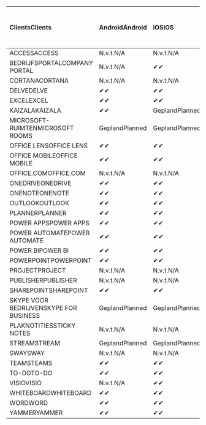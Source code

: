 <!-- This file is generated automatically. Changes made to this file will be overwritten.-->
|<span data-ttu-id="a98b5-101">Clients</span><span class="sxs-lookup"><span data-stu-id="a98b5-101">Clients</span></span>|<span data-ttu-id="a98b5-102">Android</span><span class="sxs-lookup"><span data-stu-id="a98b5-102">Android</span></span>|<span data-ttu-id="a98b5-103">iOS</span><span class="sxs-lookup"><span data-stu-id="a98b5-103">iOS</span></span>|<span data-ttu-id="a98b5-104">Mac</span><span class="sxs-lookup"><span data-stu-id="a98b5-104">Mac</span></span>|<span data-ttu-id="a98b5-105">Windows 10</span><span class="sxs-lookup"><span data-stu-id="a98b5-105">Windows 10</span></span><br><span data-ttu-id="a98b5-106">Bureaublad</span><span class="sxs-lookup"><span data-stu-id="a98b5-106">Desktop</span></span>|<span data-ttu-id="a98b5-107">Windows 10</span><span class="sxs-lookup"><span data-stu-id="a98b5-107">Windows 10</span></span><br><span data-ttu-id="a98b5-108">Moderne apps</span><span class="sxs-lookup"><span data-stu-id="a98b5-108">Modern Apps</span></span>|
|:-|:-|:-|:-|:-|:-|
|<span data-ttu-id="a98b5-109">ACCESS</span><span class="sxs-lookup"><span data-stu-id="a98b5-109">ACCESS</span></span>|<span data-ttu-id="a98b5-110">N.v.t.</span><span class="sxs-lookup"><span data-stu-id="a98b5-110">N/A</span></span>|<span data-ttu-id="a98b5-111">N.v.t.</span><span class="sxs-lookup"><span data-stu-id="a98b5-111">N/A</span></span>|<span data-ttu-id="a98b5-112">N.v.t.</span><span class="sxs-lookup"><span data-stu-id="a98b5-112">N/A</span></span>|<span data-ttu-id="a98b5-113">✔</span><span class="sxs-lookup"><span data-stu-id="a98b5-113">✔</span></span>|<span data-ttu-id="a98b5-114">N.v.t.</span><span class="sxs-lookup"><span data-stu-id="a98b5-114">N/A</span></span>|
|<span data-ttu-id="a98b5-115">BEDRIJFSPORTAL</span><span class="sxs-lookup"><span data-stu-id="a98b5-115">COMPANY PORTAL</span></span>|<span data-ttu-id="a98b5-116">N.v.t.</span><span class="sxs-lookup"><span data-stu-id="a98b5-116">N/A</span></span>|<span data-ttu-id="a98b5-117">✔</span><span class="sxs-lookup"><span data-stu-id="a98b5-117">✔</span></span>|<span data-ttu-id="a98b5-118">Gepland</span><span class="sxs-lookup"><span data-stu-id="a98b5-118">Planned</span></span>|<span data-ttu-id="a98b5-119">N.v.t.</span><span class="sxs-lookup"><span data-stu-id="a98b5-119">N/A</span></span>|<span data-ttu-id="a98b5-120">✔</span><span class="sxs-lookup"><span data-stu-id="a98b5-120">✔</span></span>|
|<span data-ttu-id="a98b5-121">CORTANA</span><span class="sxs-lookup"><span data-stu-id="a98b5-121">CORTANA</span></span>|<span data-ttu-id="a98b5-122">N.v.t.</span><span class="sxs-lookup"><span data-stu-id="a98b5-122">N/A</span></span>|<span data-ttu-id="a98b5-123">N.v.t.</span><span class="sxs-lookup"><span data-stu-id="a98b5-123">N/A</span></span>|<span data-ttu-id="a98b5-124">N.v.t.</span><span class="sxs-lookup"><span data-stu-id="a98b5-124">N/A</span></span>|<span data-ttu-id="a98b5-125">N.v.t.</span><span class="sxs-lookup"><span data-stu-id="a98b5-125">N/A</span></span>|<span data-ttu-id="a98b5-126">✔</span><span class="sxs-lookup"><span data-stu-id="a98b5-126">✔</span></span>|
|<span data-ttu-id="a98b5-127">DELVE</span><span class="sxs-lookup"><span data-stu-id="a98b5-127">DELVE</span></span>|<span data-ttu-id="a98b5-128">✔</span><span class="sxs-lookup"><span data-stu-id="a98b5-128">✔</span></span>|<span data-ttu-id="a98b5-129">✔</span><span class="sxs-lookup"><span data-stu-id="a98b5-129">✔</span></span>|<span data-ttu-id="a98b5-130">N.v.t.</span><span class="sxs-lookup"><span data-stu-id="a98b5-130">N/A</span></span>|<span data-ttu-id="a98b5-131">N.v.t.</span><span class="sxs-lookup"><span data-stu-id="a98b5-131">N/A</span></span>|<span data-ttu-id="a98b5-132">N.v.t.</span><span class="sxs-lookup"><span data-stu-id="a98b5-132">N/A</span></span>|
|<span data-ttu-id="a98b5-133">EXCEL</span><span class="sxs-lookup"><span data-stu-id="a98b5-133">EXCEL</span></span>|<span data-ttu-id="a98b5-134">✔</span><span class="sxs-lookup"><span data-stu-id="a98b5-134">✔</span></span>|<span data-ttu-id="a98b5-135">✔</span><span class="sxs-lookup"><span data-stu-id="a98b5-135">✔</span></span>|<span data-ttu-id="a98b5-136">✔</span><span class="sxs-lookup"><span data-stu-id="a98b5-136">✔</span></span>|<span data-ttu-id="a98b5-137">✔</span><span class="sxs-lookup"><span data-stu-id="a98b5-137">✔</span></span>|<span data-ttu-id="a98b5-138">✔</span><span class="sxs-lookup"><span data-stu-id="a98b5-138">✔</span></span>|
|<span data-ttu-id="a98b5-139">KAIZALA</span><span class="sxs-lookup"><span data-stu-id="a98b5-139">KAIZALA</span></span>|<span data-ttu-id="a98b5-140">✔</span><span class="sxs-lookup"><span data-stu-id="a98b5-140">✔</span></span>|<span data-ttu-id="a98b5-141">Gepland</span><span class="sxs-lookup"><span data-stu-id="a98b5-141">Planned</span></span>|<span data-ttu-id="a98b5-142">N.v.t.</span><span class="sxs-lookup"><span data-stu-id="a98b5-142">N/A</span></span>|<span data-ttu-id="a98b5-143">N.v.t.</span><span class="sxs-lookup"><span data-stu-id="a98b5-143">N/A</span></span>|<span data-ttu-id="a98b5-144">N.v.t.</span><span class="sxs-lookup"><span data-stu-id="a98b5-144">N/A</span></span>|
|<span data-ttu-id="a98b5-145">MICROSOFT-RUIMTEN</span><span class="sxs-lookup"><span data-stu-id="a98b5-145">MICROSOFT ROOMS</span></span>|<span data-ttu-id="a98b5-146">Gepland</span><span class="sxs-lookup"><span data-stu-id="a98b5-146">Planned</span></span>|<span data-ttu-id="a98b5-147">Gepland</span><span class="sxs-lookup"><span data-stu-id="a98b5-147">Planned</span></span>|<span data-ttu-id="a98b5-148">N.v.t.</span><span class="sxs-lookup"><span data-stu-id="a98b5-148">N/A</span></span>|<span data-ttu-id="a98b5-149">N.v.t.</span><span class="sxs-lookup"><span data-stu-id="a98b5-149">N/A</span></span>|<span data-ttu-id="a98b5-150">N.v.t.</span><span class="sxs-lookup"><span data-stu-id="a98b5-150">N/A</span></span>|
|<span data-ttu-id="a98b5-151">OFFICE LENS</span><span class="sxs-lookup"><span data-stu-id="a98b5-151">OFFICE LENS</span></span>|<span data-ttu-id="a98b5-152">✔</span><span class="sxs-lookup"><span data-stu-id="a98b5-152">✔</span></span>|<span data-ttu-id="a98b5-153">✔</span><span class="sxs-lookup"><span data-stu-id="a98b5-153">✔</span></span>|<span data-ttu-id="a98b5-154">N.v.t.</span><span class="sxs-lookup"><span data-stu-id="a98b5-154">N/A</span></span>|<span data-ttu-id="a98b5-155">N.v.t.</span><span class="sxs-lookup"><span data-stu-id="a98b5-155">N/A</span></span>|<span data-ttu-id="a98b5-156">N.v.t.</span><span class="sxs-lookup"><span data-stu-id="a98b5-156">N/A</span></span>|
|<span data-ttu-id="a98b5-157">OFFICE MOBILE</span><span class="sxs-lookup"><span data-stu-id="a98b5-157">OFFICE MOBILE</span></span>|<span data-ttu-id="a98b5-158">✔</span><span class="sxs-lookup"><span data-stu-id="a98b5-158">✔</span></span>|<span data-ttu-id="a98b5-159">✔</span><span class="sxs-lookup"><span data-stu-id="a98b5-159">✔</span></span>|<span data-ttu-id="a98b5-160">N.v.t.</span><span class="sxs-lookup"><span data-stu-id="a98b5-160">N/A</span></span>|<span data-ttu-id="a98b5-161">N.v.t.</span><span class="sxs-lookup"><span data-stu-id="a98b5-161">N/A</span></span>|<span data-ttu-id="a98b5-162">N.v.t.</span><span class="sxs-lookup"><span data-stu-id="a98b5-162">N/A</span></span>|
|<span data-ttu-id="a98b5-163">OFFICE.COM</span><span class="sxs-lookup"><span data-stu-id="a98b5-163">OFFICE.COM</span></span>|<span data-ttu-id="a98b5-164">N.v.t.</span><span class="sxs-lookup"><span data-stu-id="a98b5-164">N/A</span></span>|<span data-ttu-id="a98b5-165">N.v.t.</span><span class="sxs-lookup"><span data-stu-id="a98b5-165">N/A</span></span>|<span data-ttu-id="a98b5-166">N.v.t.</span><span class="sxs-lookup"><span data-stu-id="a98b5-166">N/A</span></span>|<span data-ttu-id="a98b5-167">N.v.t.</span><span class="sxs-lookup"><span data-stu-id="a98b5-167">N/A</span></span>|<span data-ttu-id="a98b5-168">✔</span><span class="sxs-lookup"><span data-stu-id="a98b5-168">✔</span></span>|
|<span data-ttu-id="a98b5-169">ONEDRIVE</span><span class="sxs-lookup"><span data-stu-id="a98b5-169">ONEDRIVE</span></span>|<span data-ttu-id="a98b5-170">✔</span><span class="sxs-lookup"><span data-stu-id="a98b5-170">✔</span></span>|<span data-ttu-id="a98b5-171">✔</span><span class="sxs-lookup"><span data-stu-id="a98b5-171">✔</span></span>|<span data-ttu-id="a98b5-172">Gepland</span><span class="sxs-lookup"><span data-stu-id="a98b5-172">Planned</span></span>|<span data-ttu-id="a98b5-173">✔</span><span class="sxs-lookup"><span data-stu-id="a98b5-173">✔</span></span>|<span data-ttu-id="a98b5-174">✔</span><span class="sxs-lookup"><span data-stu-id="a98b5-174">✔</span></span>|
|<span data-ttu-id="a98b5-175">ONENOTE</span><span class="sxs-lookup"><span data-stu-id="a98b5-175">ONENOTE</span></span>|<span data-ttu-id="a98b5-176">✔</span><span class="sxs-lookup"><span data-stu-id="a98b5-176">✔</span></span>|<span data-ttu-id="a98b5-177">✔</span><span class="sxs-lookup"><span data-stu-id="a98b5-177">✔</span></span>|<span data-ttu-id="a98b5-178">✔</span><span class="sxs-lookup"><span data-stu-id="a98b5-178">✔</span></span>|<span data-ttu-id="a98b5-179">Gepland</span><span class="sxs-lookup"><span data-stu-id="a98b5-179">Planned</span></span>|<span data-ttu-id="a98b5-180">✔</span><span class="sxs-lookup"><span data-stu-id="a98b5-180">✔</span></span>|
|<span data-ttu-id="a98b5-181">OUTLOOK</span><span class="sxs-lookup"><span data-stu-id="a98b5-181">OUTLOOK</span></span>|<span data-ttu-id="a98b5-182">✔</span><span class="sxs-lookup"><span data-stu-id="a98b5-182">✔</span></span>|<span data-ttu-id="a98b5-183">✔</span><span class="sxs-lookup"><span data-stu-id="a98b5-183">✔</span></span>|<span data-ttu-id="a98b5-184">Gepland</span><span class="sxs-lookup"><span data-stu-id="a98b5-184">Planned</span></span>|<span data-ttu-id="a98b5-185">✔</span><span class="sxs-lookup"><span data-stu-id="a98b5-185">✔</span></span>|<span data-ttu-id="a98b5-186">✔</span><span class="sxs-lookup"><span data-stu-id="a98b5-186">✔</span></span>|
|<span data-ttu-id="a98b5-187">PLANNER</span><span class="sxs-lookup"><span data-stu-id="a98b5-187">PLANNER</span></span>|<span data-ttu-id="a98b5-188">✔</span><span class="sxs-lookup"><span data-stu-id="a98b5-188">✔</span></span>|<span data-ttu-id="a98b5-189">✔</span><span class="sxs-lookup"><span data-stu-id="a98b5-189">✔</span></span>|<span data-ttu-id="a98b5-190">N.v.t.</span><span class="sxs-lookup"><span data-stu-id="a98b5-190">N/A</span></span>|<span data-ttu-id="a98b5-191">N.v.t.</span><span class="sxs-lookup"><span data-stu-id="a98b5-191">N/A</span></span>|<span data-ttu-id="a98b5-192">N.v.t.</span><span class="sxs-lookup"><span data-stu-id="a98b5-192">N/A</span></span>|
|<span data-ttu-id="a98b5-193">POWER APPS</span><span class="sxs-lookup"><span data-stu-id="a98b5-193">POWER APPS</span></span>|<span data-ttu-id="a98b5-194">✔</span><span class="sxs-lookup"><span data-stu-id="a98b5-194">✔</span></span>|<span data-ttu-id="a98b5-195">✔</span><span class="sxs-lookup"><span data-stu-id="a98b5-195">✔</span></span>|<span data-ttu-id="a98b5-196">N.v.t.</span><span class="sxs-lookup"><span data-stu-id="a98b5-196">N/A</span></span>|<span data-ttu-id="a98b5-197">N.v.t.</span><span class="sxs-lookup"><span data-stu-id="a98b5-197">N/A</span></span>|<span data-ttu-id="a98b5-198">Gepland</span><span class="sxs-lookup"><span data-stu-id="a98b5-198">Planned</span></span>|
|<span data-ttu-id="a98b5-199">POWER AUTOMATE</span><span class="sxs-lookup"><span data-stu-id="a98b5-199">POWER AUTOMATE</span></span>|<span data-ttu-id="a98b5-200">✔</span><span class="sxs-lookup"><span data-stu-id="a98b5-200">✔</span></span>|<span data-ttu-id="a98b5-201">✔</span><span class="sxs-lookup"><span data-stu-id="a98b5-201">✔</span></span>|<span data-ttu-id="a98b5-202">N.v.t.</span><span class="sxs-lookup"><span data-stu-id="a98b5-202">N/A</span></span>|<span data-ttu-id="a98b5-203">N.v.t.</span><span class="sxs-lookup"><span data-stu-id="a98b5-203">N/A</span></span>|<span data-ttu-id="a98b5-204">N.v.t.</span><span class="sxs-lookup"><span data-stu-id="a98b5-204">N/A</span></span>|
|<span data-ttu-id="a98b5-205">POWER BI</span><span class="sxs-lookup"><span data-stu-id="a98b5-205">POWER BI</span></span>|<span data-ttu-id="a98b5-206">✔</span><span class="sxs-lookup"><span data-stu-id="a98b5-206">✔</span></span>|<span data-ttu-id="a98b5-207">✔</span><span class="sxs-lookup"><span data-stu-id="a98b5-207">✔</span></span>|<span data-ttu-id="a98b5-208">N.v.t.</span><span class="sxs-lookup"><span data-stu-id="a98b5-208">N/A</span></span>|<span data-ttu-id="a98b5-209">Gepland</span><span class="sxs-lookup"><span data-stu-id="a98b5-209">Planned</span></span>|<span data-ttu-id="a98b5-210">✔</span><span class="sxs-lookup"><span data-stu-id="a98b5-210">✔</span></span>|
|<span data-ttu-id="a98b5-211">POWERPOINT</span><span class="sxs-lookup"><span data-stu-id="a98b5-211">POWERPOINT</span></span>|<span data-ttu-id="a98b5-212">✔</span><span class="sxs-lookup"><span data-stu-id="a98b5-212">✔</span></span>|<span data-ttu-id="a98b5-213">✔</span><span class="sxs-lookup"><span data-stu-id="a98b5-213">✔</span></span>|<span data-ttu-id="a98b5-214">✔</span><span class="sxs-lookup"><span data-stu-id="a98b5-214">✔</span></span>|<span data-ttu-id="a98b5-215">✔</span><span class="sxs-lookup"><span data-stu-id="a98b5-215">✔</span></span>|<span data-ttu-id="a98b5-216">✔</span><span class="sxs-lookup"><span data-stu-id="a98b5-216">✔</span></span>|
|<span data-ttu-id="a98b5-217">PROJECT</span><span class="sxs-lookup"><span data-stu-id="a98b5-217">PROJECT</span></span>|<span data-ttu-id="a98b5-218">N.v.t.</span><span class="sxs-lookup"><span data-stu-id="a98b5-218">N/A</span></span>|<span data-ttu-id="a98b5-219">N.v.t.</span><span class="sxs-lookup"><span data-stu-id="a98b5-219">N/A</span></span>|<span data-ttu-id="a98b5-220">N.v.t.</span><span class="sxs-lookup"><span data-stu-id="a98b5-220">N/A</span></span>|<span data-ttu-id="a98b5-221">✔</span><span class="sxs-lookup"><span data-stu-id="a98b5-221">✔</span></span>|<span data-ttu-id="a98b5-222">N.v.t.</span><span class="sxs-lookup"><span data-stu-id="a98b5-222">N/A</span></span>|
|<span data-ttu-id="a98b5-223">PUBLISHER</span><span class="sxs-lookup"><span data-stu-id="a98b5-223">PUBLISHER</span></span>|<span data-ttu-id="a98b5-224">N.v.t.</span><span class="sxs-lookup"><span data-stu-id="a98b5-224">N/A</span></span>|<span data-ttu-id="a98b5-225">N.v.t.</span><span class="sxs-lookup"><span data-stu-id="a98b5-225">N/A</span></span>|<span data-ttu-id="a98b5-226">N.v.t.</span><span class="sxs-lookup"><span data-stu-id="a98b5-226">N/A</span></span>|<span data-ttu-id="a98b5-227">✔</span><span class="sxs-lookup"><span data-stu-id="a98b5-227">✔</span></span>|<span data-ttu-id="a98b5-228">N.v.t.</span><span class="sxs-lookup"><span data-stu-id="a98b5-228">N/A</span></span>|
|<span data-ttu-id="a98b5-229">SHAREPOINT</span><span class="sxs-lookup"><span data-stu-id="a98b5-229">SHAREPOINT</span></span>|<span data-ttu-id="a98b5-230">✔</span><span class="sxs-lookup"><span data-stu-id="a98b5-230">✔</span></span>|<span data-ttu-id="a98b5-231">✔</span><span class="sxs-lookup"><span data-stu-id="a98b5-231">✔</span></span>|<span data-ttu-id="a98b5-232">N.v.t.</span><span class="sxs-lookup"><span data-stu-id="a98b5-232">N/A</span></span>|<span data-ttu-id="a98b5-233">N.v.t.</span><span class="sxs-lookup"><span data-stu-id="a98b5-233">N/A</span></span>|<span data-ttu-id="a98b5-234">N.v.t.</span><span class="sxs-lookup"><span data-stu-id="a98b5-234">N/A</span></span>|
|<span data-ttu-id="a98b5-235">SKYPE VOOR BEDRIJVEN</span><span class="sxs-lookup"><span data-stu-id="a98b5-235">SKYPE FOR BUSINESS</span></span>|<span data-ttu-id="a98b5-236">Gepland</span><span class="sxs-lookup"><span data-stu-id="a98b5-236">Planned</span></span>|<span data-ttu-id="a98b5-237">Gepland</span><span class="sxs-lookup"><span data-stu-id="a98b5-237">Planned</span></span>|<span data-ttu-id="a98b5-238">N.v.t.</span><span class="sxs-lookup"><span data-stu-id="a98b5-238">N/A</span></span>|<span data-ttu-id="a98b5-239">N.v.t.</span><span class="sxs-lookup"><span data-stu-id="a98b5-239">N/A</span></span>|<span data-ttu-id="a98b5-240">N.v.t.</span><span class="sxs-lookup"><span data-stu-id="a98b5-240">N/A</span></span>|
|<span data-ttu-id="a98b5-241">PLAKNOTITIES</span><span class="sxs-lookup"><span data-stu-id="a98b5-241">STICKY NOTES</span></span>|<span data-ttu-id="a98b5-242">N.v.t.</span><span class="sxs-lookup"><span data-stu-id="a98b5-242">N/A</span></span>|<span data-ttu-id="a98b5-243">N.v.t.</span><span class="sxs-lookup"><span data-stu-id="a98b5-243">N/A</span></span>|<span data-ttu-id="a98b5-244">N.v.t.</span><span class="sxs-lookup"><span data-stu-id="a98b5-244">N/A</span></span>|<span data-ttu-id="a98b5-245">N.v.t.</span><span class="sxs-lookup"><span data-stu-id="a98b5-245">N/A</span></span>|<span data-ttu-id="a98b5-246">✔</span><span class="sxs-lookup"><span data-stu-id="a98b5-246">✔</span></span>|
|<span data-ttu-id="a98b5-247">STREAM</span><span class="sxs-lookup"><span data-stu-id="a98b5-247">STREAM</span></span>|<span data-ttu-id="a98b5-248">Gepland</span><span class="sxs-lookup"><span data-stu-id="a98b5-248">Planned</span></span>|<span data-ttu-id="a98b5-249">Gepland</span><span class="sxs-lookup"><span data-stu-id="a98b5-249">Planned</span></span>|<span data-ttu-id="a98b5-250">N.v.t.</span><span class="sxs-lookup"><span data-stu-id="a98b5-250">N/A</span></span>|<span data-ttu-id="a98b5-251">N.v.t.</span><span class="sxs-lookup"><span data-stu-id="a98b5-251">N/A</span></span>|<span data-ttu-id="a98b5-252">N.v.t.</span><span class="sxs-lookup"><span data-stu-id="a98b5-252">N/A</span></span>|
|<span data-ttu-id="a98b5-253">SWAY</span><span class="sxs-lookup"><span data-stu-id="a98b5-253">SWAY</span></span>|<span data-ttu-id="a98b5-254">N.v.t.</span><span class="sxs-lookup"><span data-stu-id="a98b5-254">N/A</span></span>|<span data-ttu-id="a98b5-255">N.v.t.</span><span class="sxs-lookup"><span data-stu-id="a98b5-255">N/A</span></span>|<span data-ttu-id="a98b5-256">N.v.t.</span><span class="sxs-lookup"><span data-stu-id="a98b5-256">N/A</span></span>|<span data-ttu-id="a98b5-257">N.v.t.</span><span class="sxs-lookup"><span data-stu-id="a98b5-257">N/A</span></span>|<span data-ttu-id="a98b5-258">✔</span><span class="sxs-lookup"><span data-stu-id="a98b5-258">✔</span></span>|
|<span data-ttu-id="a98b5-259">TEAMS</span><span class="sxs-lookup"><span data-stu-id="a98b5-259">TEAMS</span></span>|<span data-ttu-id="a98b5-260">✔</span><span class="sxs-lookup"><span data-stu-id="a98b5-260">✔</span></span>|<span data-ttu-id="a98b5-261">✔</span><span class="sxs-lookup"><span data-stu-id="a98b5-261">✔</span></span>|<span data-ttu-id="a98b5-262">✔</span><span class="sxs-lookup"><span data-stu-id="a98b5-262">✔</span></span>|<span data-ttu-id="a98b5-263">✔</span><span class="sxs-lookup"><span data-stu-id="a98b5-263">✔</span></span>|<span data-ttu-id="a98b5-264">N.v.t.</span><span class="sxs-lookup"><span data-stu-id="a98b5-264">N/A</span></span>|
|<span data-ttu-id="a98b5-265">TO-DO</span><span class="sxs-lookup"><span data-stu-id="a98b5-265">TO-DO</span></span>|<span data-ttu-id="a98b5-266">✔</span><span class="sxs-lookup"><span data-stu-id="a98b5-266">✔</span></span>|<span data-ttu-id="a98b5-267">✔</span><span class="sxs-lookup"><span data-stu-id="a98b5-267">✔</span></span>|<span data-ttu-id="a98b5-268">N.v.t.</span><span class="sxs-lookup"><span data-stu-id="a98b5-268">N/A</span></span>|<span data-ttu-id="a98b5-269">N.v.t.</span><span class="sxs-lookup"><span data-stu-id="a98b5-269">N/A</span></span>|<span data-ttu-id="a98b5-270">✔</span><span class="sxs-lookup"><span data-stu-id="a98b5-270">✔</span></span>|
|<span data-ttu-id="a98b5-271">VISIO</span><span class="sxs-lookup"><span data-stu-id="a98b5-271">VISIO</span></span>|<span data-ttu-id="a98b5-272">N.v.t.</span><span class="sxs-lookup"><span data-stu-id="a98b5-272">N/A</span></span>|<span data-ttu-id="a98b5-273">✔</span><span class="sxs-lookup"><span data-stu-id="a98b5-273">✔</span></span>|<span data-ttu-id="a98b5-274">N.v.t.</span><span class="sxs-lookup"><span data-stu-id="a98b5-274">N/A</span></span>|<span data-ttu-id="a98b5-275">✔</span><span class="sxs-lookup"><span data-stu-id="a98b5-275">✔</span></span>|<span data-ttu-id="a98b5-276">N.v.t.</span><span class="sxs-lookup"><span data-stu-id="a98b5-276">N/A</span></span>|
|<span data-ttu-id="a98b5-277">WHITEBOARD</span><span class="sxs-lookup"><span data-stu-id="a98b5-277">WHITEBOARD</span></span>|<span data-ttu-id="a98b5-278">✔</span><span class="sxs-lookup"><span data-stu-id="a98b5-278">✔</span></span>|<span data-ttu-id="a98b5-279">✔</span><span class="sxs-lookup"><span data-stu-id="a98b5-279">✔</span></span>|<span data-ttu-id="a98b5-280">N.v.t.</span><span class="sxs-lookup"><span data-stu-id="a98b5-280">N/A</span></span>|<span data-ttu-id="a98b5-281">N.v.t.</span><span class="sxs-lookup"><span data-stu-id="a98b5-281">N/A</span></span>|<span data-ttu-id="a98b5-282">✔</span><span class="sxs-lookup"><span data-stu-id="a98b5-282">✔</span></span>|
|<span data-ttu-id="a98b5-283">WORD</span><span class="sxs-lookup"><span data-stu-id="a98b5-283">WORD</span></span>|<span data-ttu-id="a98b5-284">✔</span><span class="sxs-lookup"><span data-stu-id="a98b5-284">✔</span></span>|<span data-ttu-id="a98b5-285">✔</span><span class="sxs-lookup"><span data-stu-id="a98b5-285">✔</span></span>|<span data-ttu-id="a98b5-286">✔</span><span class="sxs-lookup"><span data-stu-id="a98b5-286">✔</span></span>|<span data-ttu-id="a98b5-287">✔</span><span class="sxs-lookup"><span data-stu-id="a98b5-287">✔</span></span>|<span data-ttu-id="a98b5-288">✔</span><span class="sxs-lookup"><span data-stu-id="a98b5-288">✔</span></span>|
|<span data-ttu-id="a98b5-289">YAMMER</span><span class="sxs-lookup"><span data-stu-id="a98b5-289">YAMMER</span></span>|<span data-ttu-id="a98b5-290">✔</span><span class="sxs-lookup"><span data-stu-id="a98b5-290">✔</span></span>|<span data-ttu-id="a98b5-291">✔</span><span class="sxs-lookup"><span data-stu-id="a98b5-291">✔</span></span>|<span data-ttu-id="a98b5-292">N.v.t.</span><span class="sxs-lookup"><span data-stu-id="a98b5-292">N/A</span></span>|<span data-ttu-id="a98b5-293">Gepland</span><span class="sxs-lookup"><span data-stu-id="a98b5-293">Planned</span></span>|<span data-ttu-id="a98b5-294">N.v.t.</span><span class="sxs-lookup"><span data-stu-id="a98b5-294">N/A</span></span>|
